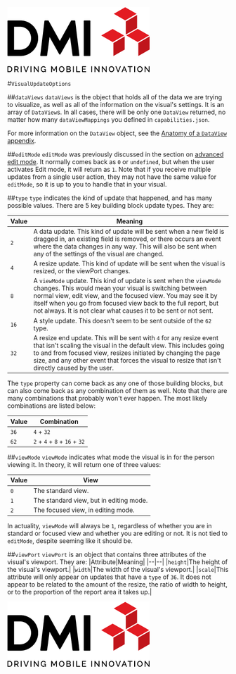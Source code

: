 [![DMI Logo](/img/DMI_Logo.png)](https://dminc.com/)

#`VisualUpdateOptions`

##`dataViews`
`dataViews` is the object that holds all of the data we are trying to visualize, as well as all of the information on the visual's settings. It is an array of `DataView`s. In all cases, there will be only one `DataView` returned, no matter how many `dataViewMappings` you defined in `capabilities.json`.

For more information on the `DataView` object, see the [Anatomy of a `DataView` appendix](/docs/appendices/AnatomyOfADataView.md).

##`editMode`
`editMode` was previously discussed in the section on [advanced edit mode](). It normally comes back as `0` or `undefined`, but when the user activates Edit mode, it will return as `1`. Note that if you receive multiple updates from a single user action, they may not have the same value for `editMode`, so it is up to you to handle that in your visual.

##`type`
`type` indicates the kind of update that happened, and has many possible values. There are 5 key building block update types. They are:

|Value|Meaning|
|--|--|
|`2` |A data update. This kind of update will be sent when a new field is dragged in, an existing field is removed, or there occurs an event where the data changes in any way. This will also be sent when any of the settings of the visual are changed.|
|`4` |A resize update. This kind of update will be sent when the visual is resized, or the viewPort changes.|
|`8` |A `viewMode` update. This kind of update is sent when the `viewMode` changes. This would mean your visual is switching between normal view, edit view, and the focused view. You may see it by itself when you go from focused view back to the full report, but not always. It is not clear what causes it to be sent or not sent.|
|`16` |A style update. This doesn't seem to be sent outside of the `62` type.|
|`32` |A resize end update. This will be sent with `4` for any resize event that isn't scaling the visual in the default view. This includes going to and from focused view, resizes initiated by changing the page size, and any other event that forces the visual to resize that isn't directly caused by the user.|

The `type` property can come back as any one of those building blocks, but can also come back as any combination of them as well. Note that there are many combinations that probably won't ever happen. The most likely combinations are listed below:

|Value|Combination|
|--|--|
|`36`|`4` + `32`|
|`62`|`2` + `4` + `8` + `16` + `32`|

##`viewMode`
`viewMode` indicates what mode the visual is in for the person viewing it. In theory, it will return one of three values:

|Value|View|
|--|--|
|`0`|The standard view.|
|`1`|The standard view, but in editing mode.|
|`2`|The focused view, in editing mode.|

In actuality, `viewMode` will always be `1`, regardless of whether you are in standard or focused view and whether you are editing or not. It is not tied to `editMode`, despite seeming like it should be.

##`viewPort`
`viewPort` is an object that contains three attributes of the visual's viewport. They are:
|Attribute|Meaning|
|--|--|
|`height`|The height of the visual's viewport.|
|`width`|The width of the visual's viewport.|
|`scale`|This attribute will only appear on updates that have a `type` of `36`. It does not appear to be related to the amount of the resize, the ratio of width to height, or to the proportion of the report area it takes up.|

[![DMI Logo](/img/DMI_Logo.png)](https://dminc.com/)
